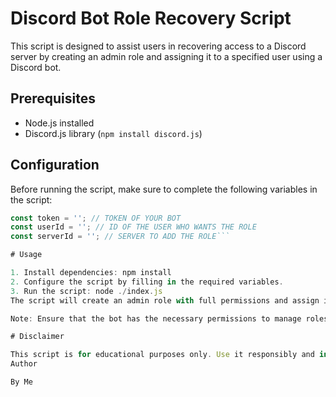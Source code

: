 # Discord Bot Role Recovery Script

This script is designed to assist users in recovering access to a Discord server by creating an admin role and assigning it to a specified user using a Discord bot.

## Prerequisites

- Node.js installed
- Discord.js library (`npm install discord.js`)

## Configuration

Before running the script, make sure to complete the following variables in the script:

```javascript
const token = ''; // TOKEN OF YOUR BOT
const userId = ''; // ID OF THE USER WHO WANTS THE ROLE
const serverId = ''; // SERVER TO ADD THE ROLE```

# Usage

1. Install dependencies: npm install
2. Configure the script by filling in the required variables.
3. Run the script: node ./index.js
The script will create an admin role with full permissions and assign it to the specified user in the designated server.

Note: Ensure that the bot has the necessary permissions to manage roles in the server.

# Disclaimer

This script is for educational purposes only. Use it responsibly and in compliance with Discord's Terms of Service and Developer Terms.
Author

By Me
